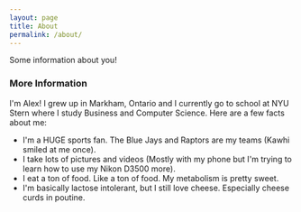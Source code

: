 ```yaml
---
layout: page
title: About
permalink: /about/
---
```


Some information about you!

### More Information

I'm Alex! I grew up in Markham, Ontario and I currently go to school at NYU Stern where I study Business and Computer Science. Here are a few facts about me:
- I'm a HUGE sports fan. The Blue Jays and Raptors are my teams (Kawhi smiled at me once).
- I take lots of pictures and videos (Mostly with my phone but I'm trying to learn how to use my Nikon D3500 more).
- I eat a ton of food. Like a ton of food. My metabolism is pretty sweet.
- I'm basically lactose intolerant, but I still love cheese. Especially cheese curds in poutine.
